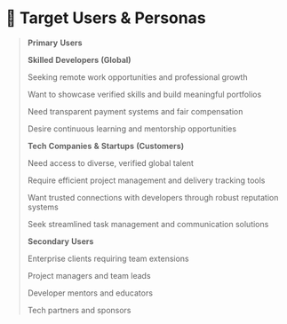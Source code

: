 # 👥 Target Users & Personas

> **Primary** **Users**
>
> **Skilled** **Developers** **(Global)**
>
> Seeking remote work opportunities and professional growth
>
> Want to showcase verified skills and build meaningful portfolios
>
> Need transparent payment systems and fair compensation
>
> Desire continuous learning and mentorship opportunities
>
> **Tech** **Companies** **&** **Startups** **(Customers)**
>
> Need access to diverse, verified global talent
>
> Require efficient project management and delivery tracking tools
>
> Want trusted connections with developers through robust reputation systems
>
> Seek streamlined task management and communication solutions
>
> **Secondary** **Users**
>
> Enterprise clients requiring team extensions
>
> Project managers and team leads
>
> Developer mentors and educators
>
> Tech partners and sponsors
